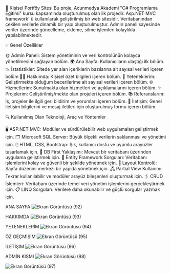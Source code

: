 🌟 Kişisel Portföy Sitesi
Bu proje, Acunmedya Akademi "C# Programlama Eğitimi" kursu kapsamında oluşturulmuş olan ilk projedir. Asp.NET MVC framework' ü kullanılarak geliştirilmiş bir web sitesidir. Veritabanından çekilen verilerle dinamik bir yapı oluşturulmuştur.
Admin paneli sayesinde veriler üzerinde güncelleme, ekleme, silme işlemleri kolaylıkla yapılabilmektedir.

💡 Genel Özellikler

🌞 Admin Paneli: Sistem yönetiminin ve veri kontrolünün kolayca yönetilmesini sağlayan bölüm.
🌍 Ana Sayfa: Kullanıcıların ulaştığı ilk bölüm.
📉 İstatistikler: Sitede yer alan içeriklerin bazılarına ait sayısal verileri içeren bölüm
👩‍💻 Hakkımda: Kişisel özet bilgileri içeren bölüm.
🚀 Yeteneklerim: Geliştirmekte olduğum becerilerime ait sayısal verileri içeren bölüm.
🌐 Hizmetlerim: Sunulmakta olan hizmetleri ve açıklamalarını içeren bölüm.
✨ Projelerim: Geliştirilmiş/mekte olan projeleri içeren bölüm.
📚 Referanslarım: İş, projeler ile ilgili geri bildirim ve yorumları içeren bölüm.
📱 İletişim: Genel iletişim bilgilerini ve mesaj iletileri için oluşturulmuş formu içeren bölüm.


🔍 Kullanılmış Olan Teknoloji, Araç ve Yöntemler

🖥️ ASP.NET MVC: Modüler ve sürdürülebilir web uygulamaları geliştirmek için.
🗂️ Microsoft SQL Server: Büyük ölçekli verilerin saklanması ve yönetimi için.
🖱️ HTML, CSS, Bootstrap: Şık, kullanıcı dostu ve uyumlu arayüzler tasarlamak için.
📂 DB First Yaklaşımı: Mevcut bir veritabanı üzerinden uygulama geliştirmek için.
🔖 Entity Framework Sorguları: Veritabanı işlemlerini kolay ve güvenli bir şekilde yönetmek için.
📝 Layout Kontrolü: Sayfa düzenini merkezi bir yapıda yönetmek için.
🖧 Partial View Kullanımı: Tekrar kullanılabilir ve modüler arayüz bileşenleri oluşturmak için.
🖇️ CRUD İşlemleri: Veritabanı üzerinde temel veri yönetim işlemlerini gerçekleştirmek için.
📋 LINQ Sorguları: Verilere daha okunabilir ve güçlü sorgular yazmak için.

ANA SAYFA 
![Ekran Görüntüsü (92)](https://github.com/user-attachments/assets/5b2aac8c-4215-4275-a913-f774f3287506)

HAKKIMDA
![Ekran Görüntüsü (93)](https://github.com/user-attachments/assets/49ff062b-dfe4-4c8b-a771-cecb9f67a154)

YETENEKLERİM
![Ekran Görüntüsü (94)](https://github.com/user-attachments/assets/11598150-b2e8-4ac1-8455-1dc841b79b8f)

ÖZ GEÇMİŞİM
![Ekran Görüntüsü (95)](https://github.com/user-attachments/assets/71393522-2df4-4dcd-a7e9-fbff6d00f358)

İLETİŞİM
![Ekran Görüntüsü (96)](https://github.com/user-attachments/assets/22f892b5-513f-4611-89e8-6f0703fbb92f)

ADMİN KISMI
![Ekran Görüntüsü (98)](https://github.com/user-attachments/assets/ba5d6c49-498f-4289-a2bc-ccd4539eedea)

![Ekran Görüntüsü (97)](https://github.com/user-attachments/assets/67120b8d-e5fd-4bd1-b55e-3671773e918b)
